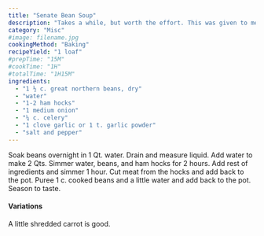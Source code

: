```yaml
---
title: "Senate Bean Soup"
description: "Takes a while, but worth the effort. This was given to me as the actual recipe for bean soup served at the senate restaurant in Washington, D.C."
category: "Misc"
#image: filename.jpg
cookingMethod: "Baking"
recipeYield: "1 loaf"
#prepTime: "15M"
#cookTime: "1H"
#totalTime: "1H15M"
ingredients:
  - "1 ½ c. great northern beans, dry"
  - "water"
  - "1-2 ham hocks"
  - "1 medium onion"
  - "¼ c. celery"
  - "1 clove garlic or 1 t. garlic powder"
  - "salt and pepper"
---
```


Soak beans overnight in 1 Qt. water. Drain and measure liquid. Add water to make 2 Qts.
Simmer water, beans, and ham hocks for 2 hours.
Add rest of ingredients and simmer 1 hour.
Cut meat from the hocks and add back to the pot.
Puree 1 c. cooked beans and a little water and add back to the pot.
Season to taste.

#### Variations

A little shredded carrot is good.
